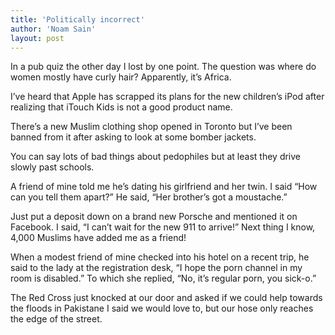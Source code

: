 ```yaml
---
title: 'Politically incorrect'
author: 'Noam Sain'
layout: post
---
```


In a pub quiz the other day I lost by one point. The question was where do women mostly have curly hair? Apparently, it’s Africa.

I’ve heard that Apple has scrapped its plans for the new children’s iPod after realizing that iTouch Kids is not a good product name.

There’s a new Muslim clothing shop opened in Toronto but I’ve been banned from it after asking to look at some bomber jackets.

You can say lots of bad things about pedophiles but at least they drive slowly past schools.

A friend of mine told me he’s dating his girlfriend and her twin. I said “How can you tell them apart?” He said, “Her brother’s got a moustache.”

Just put a deposit down on a brand new Porsche and mentioned it on Facebook. I said, “I can’t wait for the new 911 to arrive!” Next thing I know, 4,000 Muslims have added me as a friend!

When a modest friend of mine checked into his hotel on a recent trip, he said to the lady at the registration desk, “I hope the porn channel in my room is disabled.” To which she replied, “No, it’s regular porn, you sick-o.”

The Red Cross just knocked at our door and asked if we could help towards the floods in Pakistane I said we would love to, but our hose only reaches the edge of the street.